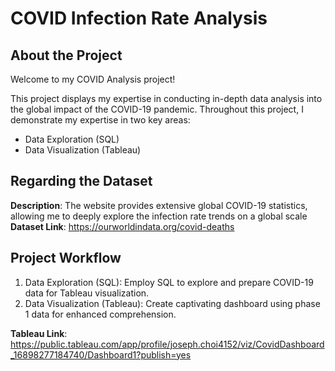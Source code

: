 # COVID Infection Rate Analysis

## About the Project
Welcome to my COVID Analysis project!

This project displays my expertise in conducting in-depth data analysis into the global impact of the COVID-19 pandemic. Throughout this project, I demonstrate my expertise in two key areas:

- Data Exploration (SQL)
- Data Visualization (Tableau)

## Regarding the Dataset
**Description**: The website provides extensive global COVID-19 statistics, allowing me to deeply explore the infection rate trends on a global scale  <br>
**Dataset Link**: https://ourworldindata.org/covid-deaths

## Project Workflow
1. Data Exploration (SQL): Employ SQL to explore and prepare COVID-19 data for Tableau visualization.
2. Data Visualization (Tableau): Create captivating dashboard using phase 1 data for enhanced comprehension.

**Tableau Link**: https://public.tableau.com/app/profile/joseph.choi4152/viz/CovidDashboard_16898277184740/Dashboard1?publish=yes
